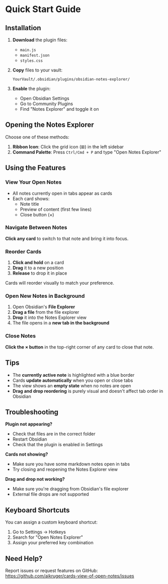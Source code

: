 # Quick Start Guide

## Installation

1. **Download** the plugin files:
   - `main.js`
   - `manifest.json`
   - `styles.css`

2. **Copy** files to your vault:
   ```
   YourVault/.obsidian/plugins/obsidian-notes-explorer/
   ```

3. **Enable** the plugin:
   - Open Obsidian Settings
   - Go to Community Plugins
   - Find "Notes Explorer" and toggle it on

## Opening the Notes Explorer

Choose one of these methods:

1. **Ribbon Icon**: Click the grid icon (⊞) in the left sidebar
2. **Command Palette**: Press `Ctrl/Cmd + P` and type "Open Notes Explorer"

## Using the Features

### View Your Open Notes
- All notes currently open in tabs appear as cards
- Each card shows:
  - Note title
  - Preview of content (first few lines)
  - Close button (×)

### Navigate Between Notes
**Click any card** to switch to that note and bring it into focus.

### Reorder Cards
1. **Click and hold** on a card
2. **Drag** it to a new position
3. **Release** to drop it in place

Cards will reorder visually to match your preference.

### Open New Notes in Background
1. Open Obsidian's **File Explorer**
2. **Drag a file** from the file explorer
3. **Drop** it into the Notes Explorer view
4. The file opens in a **new tab in the background**

### Close Notes
**Click the × button** in the top-right corner of any card to close that note.

## Tips

- The **currently active note** is highlighted with a blue border
- Cards **update automatically** when you open or close tabs
- The view shows an **empty state** when no notes are open
- **Drag and drop reordering** is purely visual and doesn't affect tab order in Obsidian

## Troubleshooting

**Plugin not appearing?**
- Check that files are in the correct folder
- Restart Obsidian
- Check that the plugin is enabled in Settings

**Cards not showing?**
- Make sure you have some markdown notes open in tabs
- Try closing and reopening the Notes Explorer view

**Drag and drop not working?**
- Make sure you're dragging from Obsidian's file explorer
- External file drops are not supported

## Keyboard Shortcuts

You can assign a custom keyboard shortcut:
1. Go to Settings → Hotkeys
2. Search for "Open Notes Explorer"
3. Assign your preferred key combination

## Need Help?

Report issues or request features on GitHub:
https://github.com/aikruger/cards-view-of-open-notes/issues
